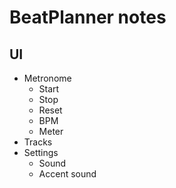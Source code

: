 # BeatPlanner notes


## UI

- Metronome
	- Start
	- Stop
	- Reset
	- BPM
	- Meter
- Tracks
- Settings
	- Sound
	- Accent sound
